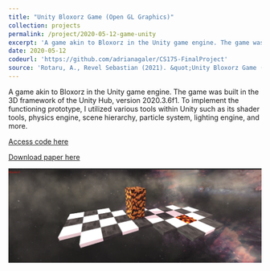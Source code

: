 ```yaml
---
title: "Unity Bloxorz Game (Open GL Graphics)"
collection: projects
permalink: /project/2020-05-12-game-unity
excerpt: 'A game akin to Bloxorz in the Unity game engine. The game was built in the 3D framework of the Unity Hub, version 2020.3.6f1. To implement the functioning prototype, I utilized various tools within Unity such as its shader tools, physics engine, scene hierarchy, particle system, lighting engine, and more.'
date: 2020-05-12
codeurl: 'https://github.com/adrianagaler/CS175-FinalProject'
source: 'Rotaru, A., Revel Sebastian (2021). &quot;Unity Bloxorz Game (Open GL Graphics)&quot; <i>Harvard CS175: Computer Graphics </i>.'
---
```

A game akin to Bloxorz in the Unity game engine. The game was built in the 3D framework of the Unity Hub, version 2020.3.6f1. To implement the functioning prototype, I utilized various tools within Unity such as its shader tools, physics engine, scene hierarchy, particle system, lighting engine, and more.

[Access code here](https://github.com/adrianagaler/CS175-FinalProject)

[Download paper here](https://wwww.adrianarotaru.github.io/files/game.pdf)

[![Unity Bloxorz Game (Open GL Graphics)](../images/game.png)](https://github.com/adrianagaler/CS175-FinalProject)
